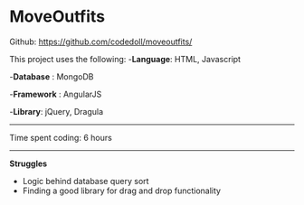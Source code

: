 MoveOutfits
===================

Github: https://github.com/codedoll/moveoutfits/

This project uses the following:
 -**Language**: HTML, Javascript

 -**Database** : MongoDB
 
 -**Framework** : AngularJS
 
 -**Library**: jQuery, Dragula


----------

Time spent coding: 6 hours

----------

**Struggles**
 - Logic behind database query sort
 - Finding a good library for drag and drop functionality
 